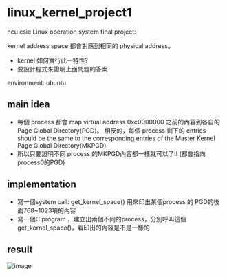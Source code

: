 # linux_kernel_project1
ncu csie Linux operation system final project:

kernel address space 都會對應到相同的 physical address。
  - kernel 如何實行此一特性?
  - 要設計程式來證明上面問題的答案


environment: ubuntu
## main idea
  - 每個 process 都會 map virtual address 0xc0000000 之前的內容到各自的Page Global Directory(PGD)。
    相反的，每個 process 剩下的 entries should be the same to the corresponding entries of the Master Kernel Page Global Directory(MKPGD)
  - 所以只要證明不同 process 的MKPGD內容都一樣就可以了!! (都會指向process0的PGD)

## implementation
  - 寫一個system call: get_kernel_space() 用來印出某個process 的 PGD的後面768~1023項的內容
  - 寫一個C program ，建立出兩個不同的process，分別呼叫這個get_kernel_space()，看印出的內容是不是一樣的 

## result
![image](https://user-images.githubusercontent.com/79838009/132945255-77ffc75c-cf3e-4b9c-91d8-43c65b9120c4.png)
